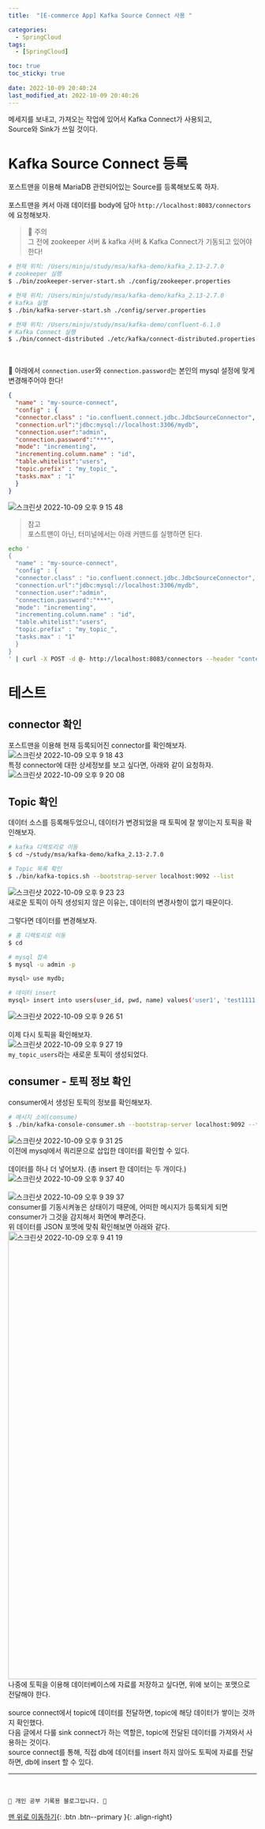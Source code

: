 ```yaml
---
title:  "[E-commerce App] Kafka Source Connect 사용 "

categories:
  - SpringCloud
tags:
  - [SpringCloud]

toc: true
toc_sticky: true
 
date: 2022-10-09 20:40:24
last_modified_at: 2022-10-09 20:40:26
---
```

메세지를 보내고, 가져오는 작업에 있어서 Kafka Connect가 사용되고, <br>
Source와 Sink가 쓰일 것이다.

# Kafka Source Connect 등록
포스트맨을 이용해 MariaDB 관련되어있는 Source를 등록해보도록 하자.<br><br>
포스트맨을 켜서 아래 데이터를 body에 담아 `http://localhost:8083/connectors`에 요청해보자.<br>

> 🌟 주의<br>
그 전에 zookeeper 서버 & kafka 서버 & Kafka Connect가 기동되고 있어야 한다!

```bash
# 현재 위치: /Users/minju/study/msa/kafka-demo/kafka_2.13-2.7.0
# zookeeper 실행 
$ ./bin/zookeeper-server-start.sh ./config/zookeeper.properties

# 현재 위치: /Users/minju/study/msa/kafka-demo/kafka_2.13-2.7.0
# kafka 실행 
$ ./bin/kafka-server-start.sh ./config/server.properties

# 현재 위치: /Users/minju/study/msa/kafka-demo/confluent-6.1.0
# Kafka Connect 실행 
$ ./bin/connect-distributed ./etc/kafka/connect-distributed.properties
```

<br>

🚨 아래에서 `connection.user`와 `connection.password`는 본인의 mysql 설정에 맞게 변경해주어야 한다!
```json
{
  "name" : "my-source-connect",
  "config" : {
  "connector.class" : "io.confluent.connect.jdbc.JdbcSourceConnector",
  "connection.url":"jdbc:mysql://localhost:3306/mydb",
  "connection.user":"admin",
  "connection.password":"***", 
  "mode": "incrementing",
  "incrementing.column.name" : "id",
  "table.whitelist":"users",
  "topic.prefix" : "my_topic_",
  "tasks.max" : "1"
  }
}
```
![스크린샷 2022-10-09 오후 9 15 48](https://user-images.githubusercontent.com/59405576/194756350-e9baa94c-b3d7-4a44-90ef-5142d4825e48.png)<br>

> 참고<br>
포스트맨이 아닌, 터미널에서는 아래 커맨드를 실행하면 된다.
```bash
echo '
{
  "name" : "my-source-connect",
  "config" : {
  "connector.class" : "io.confluent.connect.jdbc.JdbcSourceConnector",
  "connection.url":"jdbc:mysql://localhost:3306/mydb",
  "connection.user":"admin",
  "connection.password":"***", 
  "mode": "incrementing",
  "incrementing.column.name" : "id",
  "table.whitelist":"users",
  "topic.prefix" : "my_topic_",
  "tasks.max" : "1"
  }
}
' | curl -X POST -d @- http://localhost:8083/connectors --header "content-Type:application/json"
```

# 테스트
## connector 확인
포스트맨을 이용해 현재 등록되어진 connector를 확인해보자.<br>
![스크린샷 2022-10-09 오후 9 18 43](https://user-images.githubusercontent.com/59405576/194756437-0788e4ac-5861-49b2-a3ce-3a0d71bae2f3.png)<br>
특정 connector에 대한 상세정보를 보고 싶다면, 아래와 같이 요청하자.<br>
![스크린샷 2022-10-09 오후 9 20 08](https://user-images.githubusercontent.com/59405576/194756501-6751bf9c-7d3f-4b5b-b4a7-5a7dc6570d5d.png)

## Topic 확인
데이터 소스를 등록해두었으니, 데이터가 변경되었을 때 토픽에 잘 쌓이는지 토픽을 확인해보자.
```bash
# kafka 디렉토리로 이동
$ cd ~/study/msa/kafka-demo/kafka_2.13-2.7.0

# Topic 목록 확인
$ ./bin/kafka-topics.sh --bootstrap-server localhost:9092 --list
```
![스크린샷 2022-10-09 오후 9 23 23](https://user-images.githubusercontent.com/59405576/194756603-b933c949-0d5f-4ed0-b4be-6ad8e907c7c2.png)<br>
새로운 토픽이 아직 생성되지 않은 이유는, 데이터의 변경사항이 없기 때문이다.<br><br>
그렇다면 데이터를 변경해보자.<br>
```bash
# 홈 디렉토리로 이동
$ cd

# mysql 접속
$ mysql -u admin -p

mysql> use mydb;

# 데이터 insert
mysql> insert into users(user_id, pwd, name) values('user1', 'test1111', 'User name');
```
![스크린샷 2022-10-09 오후 9 26 51](https://user-images.githubusercontent.com/59405576/194756750-dd11f20c-af9f-46cd-8dee-3f42095f9a3b.png)<br><br>
이제 다시 토픽을 확인해보자.<br>
![스크린샷 2022-10-09 오후 9 27 19](https://user-images.githubusercontent.com/59405576/194756804-5bf02fab-4d77-4773-ad4c-b2c7499ad754.png)<br>
`my_topic_users`라는 새로운 토픽이 생성되었다.

## consumer - 토픽 정보 확인
consumer에서 생성된 토픽의 정보를 확인해보자.
```bash
# 메시지 소비(consume)
$ ./bin/kafka-console-consumer.sh --bootstrap-server localhost:9092 --topic my_topic_users --from-beginning
```
![스크린샷 2022-10-09 오후 9 31 25](https://user-images.githubusercontent.com/59405576/194756960-a0c9b12f-c70e-4cf0-a561-e7f583f3270c.png)<br>
이전에 mysql에서 쿼리문으로 삽입한 데이터를 확인할 수 있다.<br><br>
데이터를 하나 더 넣어보자. (총 insert 한 데이터는 두 개이다.)<br>
![스크린샷 2022-10-09 오후 9 37 40](https://user-images.githubusercontent.com/59405576/194757220-8666f8f0-ec41-40b8-8f16-ab000799f43d.png)<br><br>
![스크린샷 2022-10-09 오후 9 39 37](https://user-images.githubusercontent.com/59405576/194757305-8143a7d7-641d-4b55-a314-9c7045558c42.png)<br>
consumer를 기동시켜놓은 상태이기 때문에, 어떠한 메시지가 등록되게 되면 consumer가 그것을 감지해서 화면에 뿌려준다.<br>
위 데이터를 JSON 포멧에 맞춰 확인해보면 아래와 같다.<br>
<img width="907" alt="스크린샷 2022-10-09 오후 9 41 19" src="https://user-images.githubusercontent.com/59405576/194757415-55a21a26-8de2-4c61-8586-d85d52cd7c7e.png"><br>
나중에 토픽을 이용해 데이터베이스에 자료를 저장하고 싶다면, 위에 보이는 포맷으로 전달해야 한다.<br><br>
source connect에서 topic에 데이터를 전달하면, topic에 해당 데이터가 쌓이는 것까지 확인했다.<br>
다음 글에서 다룰 sink connect가 하는 역할은, topic에 전달된 데이터를 가져와서 사용하는 것이다.<br>
source connect를 통해, 직접 db에 데이터를 insert 하지 않아도 토픽에 자료를 전달하면, db에 insert 할 수 있다.





***
<br>


    💛 개인 공부 기록용 블로그입니다. 👻

[맨 위로 이동하기](#){: .btn .btn--primary }{: .align-right}